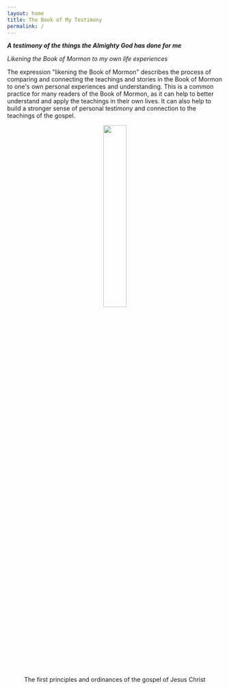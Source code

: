 ```yaml
---
layout: home
title: The Book of My Testimony
permalink: /
---
```


<!--
<img align="right" src="{{site.baseurl}}/assets/first_principles.png" width="33%">
-->

***A testimony of the things the Almighty God has done for me***

*Likening the Book of Mormon to my own life experiences*

The expression "likening the Book of Mormon" describes the process of comparing and connecting the teachings and stories in the Book of Mormon to one's own personal experiences and understanding. This is a common practice for many readers of the Book of Mormon, as it can help to better understand and apply the teachings in their own lives. It can also help to build a stronger sense of personal testimony and connection to the teachings of the gospel.

<center>
	<img src="{{site.baseurl}}/assets/first_principles.png" width="33%">
	<figcaption>The first principles and ordinances of the gospel of Jesus Christ</figcaption>
</center>



